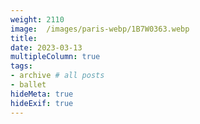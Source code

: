 ```yaml
---
weight: 2110
image:  /images/paris-webp/1B7W0363.webp
title:
date: 2023-03-13
multipleColumn: true
tags:
- archive # all posts
- ballet
hideMeta: true
hideExif: true
---
```

